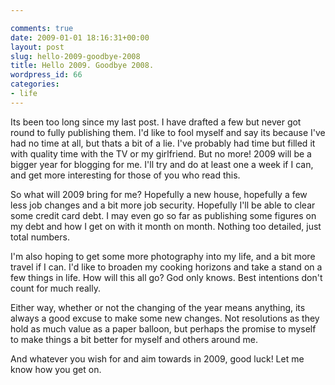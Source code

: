 ```yaml
---

comments: true
date: 2009-01-01 18:16:31+00:00
layout: post
slug: hello-2009-goodbye-2008
title: Hello 2009. Goodbye 2008.
wordpress_id: 66
categories:
- life
---
```


Its been too long since my last post. I have drafted a few but never got round to fully publishing them. I'd like to fool myself and say its because I've had no time at all, but thats a bit of a lie. I've probably had time but filled it with quality time with the TV or my girlfriend. But no more!
2009 will be a bigger year for blogging for me. I'll try and do at least one a week if I can, and get more interesting for those of you who read this. 




So what will 2009 bring for me? Hopefully a new house, hopefully a few less job changes and a bit more job security. Hopefully I'll be able to clear some credit card debt. I may even go so far as publishing some figures on my debt and how I get on with it month on month. Nothing too detailed, just total numbers. 




I'm also hoping to get some more photography into my life, and a bit more travel if I can. I'd like to broaden my cooking horizons and take a stand on a few things in life. How will this all go? God only knows. Best intentions don't count for much really.




Either way, whether or not the changing of the year means anything, its always a good excuse to make some new changes. Not resolutions as they hold as much value as a paper balloon, but perhaps the promise to myself to make things a bit better for myself and others around me.




And whatever you wish for and aim towards in 2009, good luck! Let me know how you get on.
